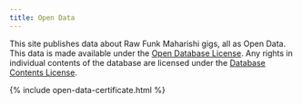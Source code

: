 ```yaml
---
title: Open Data
---
```


This site publishes data about Raw Funk Maharishi gigs, all as Open Data. This data is made available under the [Open Database License](http://opendatacommons.org/licenses/odbl/1.0/). Any rights in individual contents of the database are licensed under the [Database Contents License](http://opendatacommons.org/licenses/dbcl/1.0/).

{% include open-data-certificate.html %}

